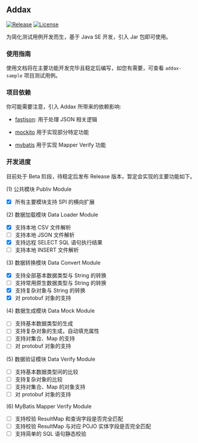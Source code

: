 ## Addax

[![Release](https://img.shields.io/github/v/release/jitwxs/addax.svg)](https://github.com/jitwxs/addax/releases)
[![License](https://img.shields.io/badge/License-Apache%202.0-blue.svg)](https://opensource.org/licenses/Apache-2.0)

为简化测试用例开发而生，基于 Java SE 开发，引入 Jar 包即可使用。

### 使用指南

使用文档将在主要功能开发完毕且稳定后编写，如您有需要，可查看 `addax-sample` 项目测试用例。

### 项目依赖

你可能需要注意，引入 Addax 所带来的依赖影响: 

- [fastjson](https://github.com/alibaba/fastjson): 用于处理 JSON 相关逻辑

- [mockito](https://github.com/mockito/mockito) 用于实现部分特定功能

- [mybatis](https://github.com/mybatis/mybatis-3) 用于实现 Mapper Verify 功能

### 开发进度

目前处于 Beta 阶段，待稳定后发布 Release 版本，暂定会实现的主要功能如下。

(1) 公共模块 Publiv Module

- [x] 所有主要模块支持 SPI 的横向扩展

(2) 数据加载模块 Data Loader Module 

- [x] 支持本地 CSV 文件解析
- [ ] 支持本地 JSON 文件解析
- [x] 支持远程 SELECT SQL 语句执行结果
- [ ] 支持本地 INSERT 文件解析
  
(3) 数据转换模块 Data Convert Module

- [x] 支持全部基本数据类型与 String 的转换
- [ ] 支持常用原生数据类型与 String 的转换
- [x] 支持复杂对象与 String 的转换
- [x] 对 protobuf 对象的支持

(4) 数据生成模块 Data Mock Module

- [ ] 支持基本数据类型的生成
- [ ] 支持复杂对象的生成，自动填充属性
- [ ] 支持对集合、Map 的支持
- [ ] 对 protobuf 对象的支持

(5) 数据验证模块 Data Verify Module

- [ ] 支持基本数据类型间的比较
- [ ] 支持复杂对象的比较
- [ ] 支持对集合、Map 的对象支持
- [ ] 对 protobuf 对象的支持

(6) MyBatis Mapper Verify Module

- [ ] 支持校验 ResultMap 和查询字段是否完全匹配
- [ ] 支持校验 ResultMap 与对应 POJO 实体字段是否完全匹配
- [ ] 支持简单的 SQL 语句静态校验
